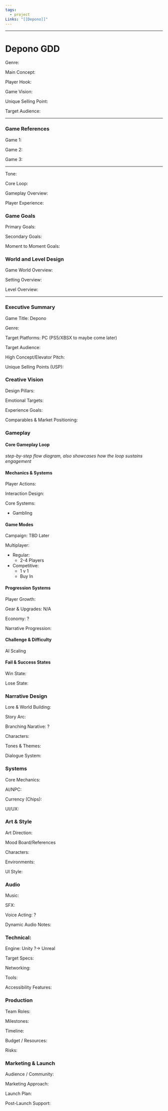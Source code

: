 ```yaml
---
tags:
  - project
Links: "[[Depono]]"
---
```

---
# Depono GDD

Genre:

Main Concept:

Player Hook:

Game Vision:

Unique Selling Point:

Target Audience:

---
### Game References

Game 1:

Game 2:

Game 3:

---

Tone:

Core Loop:

Gameplay Overview:

Player Experience:

### Game Goals

Primary Goals:

Secondary Goals:

Moment to Moment Goals:

### World and Level Design

Game World Overview:

Setting Overview:

Level Overview:

---
### Executive Summary

Game Title: Depono

Genre: 

Target Platforms: PC (PS5/XBSX to maybe come later)

Target Audience: 

High Concept/Elevator Pitch: 

Unique Selling Points (USP):

### Creative Vision

Design Pillars:

Emotional Targets:

Experience Goals:

Comparables & Market Positioning:

### Gameplay

#### Core Gameplay Loop

*step-by-step flow diagram, also showcases how the loop sustains engagement*

#### Mechanics & Systems

Player Actions: 

Interaction Design:

Core Systems:
- Gambling

#### Game Modes

Campaign: TBD Later

Multiplayer:
- Regular:
	- 2-4 Players
- Competitive:
	- 1 v 1
	- Buy In

#### Progression Systems

Player Growth: 

Gear & Upgrades: N/A

Economy: ?

Narrative Progression: 

#### Challenge & Difficulty

AI Scaling

#### Fail & Success States

Win State: 

Lose State: 

### Narrative Design

Lore & World Building:

Story Arc: 

Branching Narative: ?

Characters:

Tones & Themes: 

Dialogue System:

### Systems

Core Mechanics:

AI/NPC: 

Currency (Chips): 

UI/UX: 

### Art & Style

Art Direction: 

Mood Board/References

Characters:

Environments:

UI Style:

### Audio

Music:

SFX:

Voice Acting: ?

Dynamic Audio Notes:

### Technical:

Engine: Unity ?-> Unreal

Target Specs: 

Networking: 

Tools:

Accessibility Features:

### Production

Team Roles:

Milestones: 

Timeline: 

Budget / Resources:

Risks: 

### Marketing & Launch

Audience / Community: 

Marketing Approach: 

Launch Plan: 

Post-Launch Support:






